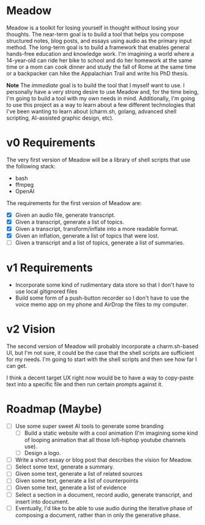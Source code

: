 # Meadow

Meadow is a toolkit for losing yourself in thought without losing your thoughts.
The near-term goal is to build a tool that helps you compose structured notes,
blog posts, and essays using audio as the primary input method. The long-term
goal is to build a framework that enables general hands-free education and
knowledge work. I'm imagining a world where a 14-year-old can ride her bike to
school and do her homework at the same time or a mom can cook dinner and study
the fall of Rome at the same time or a backpacker can hike the Appalachian Trail
and write his PhD thesis. 

**Note** The _immediate_ goal is to build the tool that I myself want to use. I
personally have a very strong desire to use Meadow and, for the time being, I'm
going to build a tool with my own needs in mind. Additionally, I'm going to use
this project as a way to learn about a few different technologies that I've been
wanting to learn about (charm.sh, golang, advanced shell scripting, AI-assisted
graphic design, etc).

# v0 Requirements

The very first version of Meadow will be a library of shell scripts that use the
following stack:

- bash
- ffmpeg
- OpenAI

The requirements for the first version of Meadow are:

- [x] Given an audio file, generate transcript.
- [x] Given a transcript, generate a list of topics.
- [x] Given a transcript, transform/inflate into a more readable format.
- [x] Given an inflation, generate a list of topics that were lost.
- [ ] Given a transcript and a list of topics, generate a list of summaries.

# v1 Requirements

- Incorporate some kind of rudimentary data store so that I don't have to use
  local gitignored files
- Build some form of a push-button recorder so I don't have to use the voice memo
  app on my phone and AirDrop the files to my computer.

# v2 Vision

The second version of Meadow will probably incorporate a charm.sh-based UI, but
I'm not sure, it could be the case that the shell scripts are sufficient for my
needs. I'm going to start with the shell scripts and then see how far I can get.

I think a decent target UX right now would be to have a way to copy-paste text
into a specific file and then run certain prompts against it.

# Roadmap (Maybe)

- [ ] Use some super sweet AI tools to generate some branding
  - [ ] Build a static website with a cool animation (I'm imagining some kind of
    looping animation that all those lofi-hiphop youtube channels use).
  - [ ] Design a logo.
- [ ] Write a short essay or blog post that describes the vision for Meadow.
- [ ] Select some text, generate a summary.
- [ ] Given some text, generate a list of related sources
- [ ] Given some text, generate a list of counterpoints
- [ ] Given some text, generate a list of evidence
- [ ] Select a section in a document, record audio, generate transcript, and
  insert into document. 
- [ ] Eventually, I'd like to be able to use audio during the iterative phase of
  composing a document, rather than in only the generative phase.